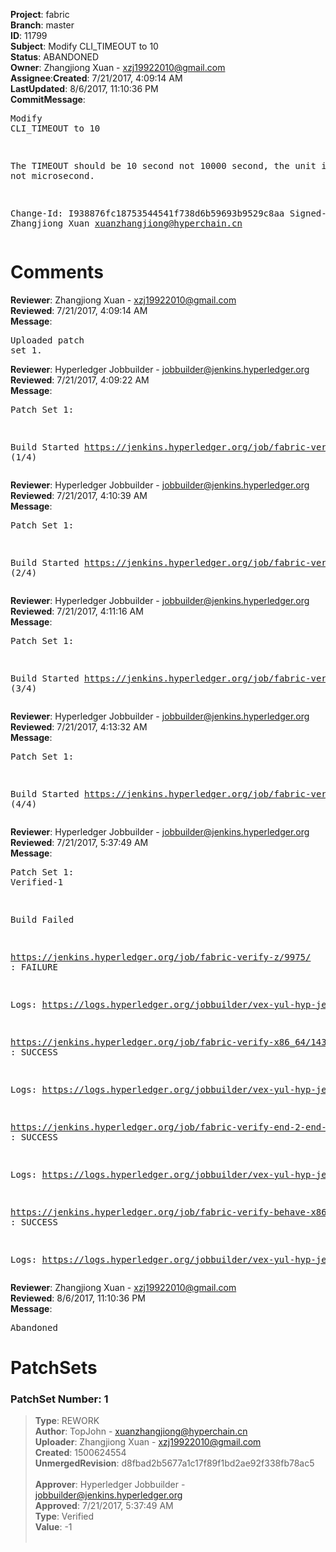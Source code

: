 <strong>Project</strong>: fabric</br><strong>Branch</strong>: master<br><strong>ID</strong>: 11799<br><strong>Subject</strong>: Modify CLI_TIMEOUT to 10<br><strong>Status</strong>: ABANDONED<br><strong>Owner</strong>: Zhangjiong Xuan - xzj19922010@gmail.com<br><strong>Assignee</strong>:<strong>Created</strong>: 7/21/2017, 4:09:14 AM<br><strong>LastUpdated</strong>: 8/6/2017, 11:10:36 PM<br><strong>CommitMessage</strong>:<br><pre>Modify CLI_TIMEOUT to 10

The TIMEOUT should be 10 second not 10000 second,
the unit is second not microsecond.

Change-Id: I938876fc18753544541f738d6b59693b9529c8aa
Signed-off-by: Zhangjiong Xuan <xuanzhangjiong@hyperchain.cn>
</pre><h1>Comments</h1><strong>Reviewer</strong>: Zhangjiong Xuan - xzj19922010@gmail.com<br><strong>Reviewed</strong>: 7/21/2017, 4:09:14 AM<br><strong>Message</strong>: <pre>Uploaded patch set 1.</pre><strong>Reviewer</strong>: Hyperledger Jobbuilder - jobbuilder@jenkins.hyperledger.org<br><strong>Reviewed</strong>: 7/21/2017, 4:09:22 AM<br><strong>Message</strong>: <pre>Patch Set 1:

Build Started https://jenkins.hyperledger.org/job/fabric-verify-z/9975/ (1/4)</pre><strong>Reviewer</strong>: Hyperledger Jobbuilder - jobbuilder@jenkins.hyperledger.org<br><strong>Reviewed</strong>: 7/21/2017, 4:10:39 AM<br><strong>Message</strong>: <pre>Patch Set 1:

Build Started https://jenkins.hyperledger.org/job/fabric-verify-x86_64/14323/ (2/4)</pre><strong>Reviewer</strong>: Hyperledger Jobbuilder - jobbuilder@jenkins.hyperledger.org<br><strong>Reviewed</strong>: 7/21/2017, 4:11:16 AM<br><strong>Message</strong>: <pre>Patch Set 1:

Build Started https://jenkins.hyperledger.org/job/fabric-verify-end-2-end-x86_64/5826/ (3/4)</pre><strong>Reviewer</strong>: Hyperledger Jobbuilder - jobbuilder@jenkins.hyperledger.org<br><strong>Reviewed</strong>: 7/21/2017, 4:13:32 AM<br><strong>Message</strong>: <pre>Patch Set 1:

Build Started https://jenkins.hyperledger.org/job/fabric-verify-behave-x86_64/8372/ (4/4)</pre><strong>Reviewer</strong>: Hyperledger Jobbuilder - jobbuilder@jenkins.hyperledger.org<br><strong>Reviewed</strong>: 7/21/2017, 5:37:49 AM<br><strong>Message</strong>: <pre>Patch Set 1: Verified-1

Build Failed 

https://jenkins.hyperledger.org/job/fabric-verify-z/9975/ : FAILURE

Logs: https://logs.hyperledger.org/jobbuilder/vex-yul-hyp-jenkins-1/fabric-verify-z/9975

https://jenkins.hyperledger.org/job/fabric-verify-x86_64/14323/ : SUCCESS

Logs: https://logs.hyperledger.org/jobbuilder/vex-yul-hyp-jenkins-1/fabric-verify-x86_64/14323

https://jenkins.hyperledger.org/job/fabric-verify-end-2-end-x86_64/5826/ : SUCCESS

Logs: https://logs.hyperledger.org/jobbuilder/vex-yul-hyp-jenkins-1/fabric-verify-end-2-end-x86_64/5826

https://jenkins.hyperledger.org/job/fabric-verify-behave-x86_64/8372/ : SUCCESS

Logs: https://logs.hyperledger.org/jobbuilder/vex-yul-hyp-jenkins-1/fabric-verify-behave-x86_64/8372</pre><strong>Reviewer</strong>: Zhangjiong Xuan - xzj19922010@gmail.com<br><strong>Reviewed</strong>: 8/6/2017, 11:10:36 PM<br><strong>Message</strong>: <pre>Abandoned</pre><h1>PatchSets</h1><h3>PatchSet Number: 1</h3><blockquote><strong>Type</strong>: REWORK<br><strong>Author</strong>: TopJohn - xuanzhangjiong@hyperchain.cn<br><strong>Uploader</strong>: Zhangjiong Xuan - xzj19922010@gmail.com<br><strong>Created</strong>: 1500624554<br><strong>UnmergedRevision</strong>: d8fbad2b5677a1c17f89f1bd2ae92f338fb78ac5<br><br><strong>Approver</strong>: Hyperledger Jobbuilder - jobbuilder@jenkins.hyperledger.org<br><strong>Approved</strong>: 7/21/2017, 5:37:49 AM<br><strong>Type</strong>: Verified<br><strong>Value</strong>: -1<br><br></blockquote>